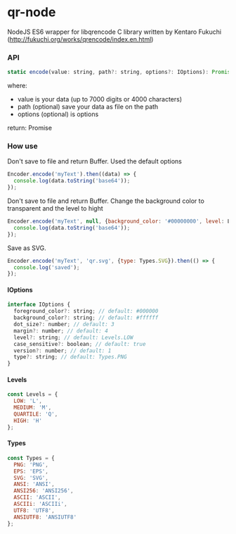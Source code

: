 # qr-node
NodeJS ES6 wrapper for libqrencode C library written by Kentaro Fukuchi (http://fukuchi.org/works/qrencode/index.en.html)

### API
```javascript
static encode(value: string, path?: string, options?: IOptions): Promise<any>
```
where:
* value is your data (up to 7000 digits or 4000 characters)
* path (optional) save your data as file on the path
* options (optional) is options

return: Promise


### How use

Don't save to file and return Buffer. Used the default options
```javascript
Encoder.encode('myText').then((data) => {
  console.log(data.toString('base64'));
});
```

Don't save to file and return Buffer. Change the background color to transparent and the level to hight
```javascript
Encoder.encode('myText', null, {background_color: '#00000000', level: Levels.HIGH}).then((data) => {
  console.log(data.toString('base64'));
});
```

Save as SVG.
```javascript
Encoder.encode('myText', 'qr.svg', {type: Types.SVG}).then(() => {
  console.log('saved');
});
```

#### IOptions
```javascript
interface IOptions {
  foreground_color?: string; // default: #000000
  background_color?: string; // default: #ffffff
  dot_size?: number; // default: 3
  margin?: number; // default: 4
  level?: string; // default: Levels.LOW
  case_sensitive?: boolean; // default: true
  version?: number; // default: 1
  type?: string; // default: Types.PNG
}
```

#### Levels
```javascript
const Levels = {
  LOW: 'L',
  MEDIUM: 'M',
  QUARTILE: 'Q',
  HIGH: 'H'
};
```

#### Types
```javascript
const Types = {
  PNG: 'PNG',
  EPS: 'EPS',
  SVG: 'SVG',
  ANSI: 'ANSI',
  ANSI256: 'ANSI256',
  ASCII: 'ASCII',
  ASCIIi: 'ASCIIi',
  UTF8: 'UTF8',
  ANSIUTF8: 'ANSIUTF8'
};
```
